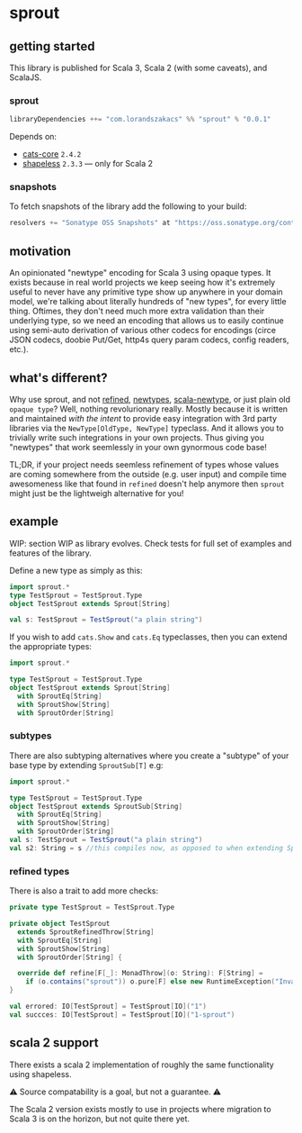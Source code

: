 # sprout

## getting started

This library is published for Scala 3, Scala 2 (with some caveats), and ScalaJS.

### sprout

```scala
libraryDependencies ++= "com.lorandszakacs" %% "sprout" % "0.0.1"
```

Depends on:

- [cats-core](https://github.com/typelevel/cats) `2.4.2`
- [shapeless](https://github.com/milessabin/shapeless/) `2.3.3` — only for Scala 2

### snapshots

To fetch snapshots of the library add the following to your build:

```scala
resolvers += "Sonatype OSS Snapshots" at "https://oss.sonatype.org/content/repositories/snapshots"
```

## motivation

An opinionated "newtype" encoding for Scala 3 using opaque types. It exists because in real world projects we keep
seeing how it's extremely useful to never have any primitive type show up anywhere in your domain model, we're talking
about literally hundreds of "new types", for every little thing. Oftimes, they don't need much more extra validation
than their underlying type, so we need an encoding that allows us to easily continue using semi-auto derivation of
various other codecs for encodings (circe JSON codecs, doobie Put/Get, http4s query param codecs, config readers, etc.).

## what's different?

Why use sprout, and not [refined](https://github.com/fthomas/refined), [newtypes](https://github.com/gvolpe/newtypes), [scala-newtype](https://github.com/estatico/scala-newtype), or just plain old `opaque type`? Well, nothing revolurionary really. Mostly because it is written and maintained _with the intent_ to provide easy integration with 3rd party libraries via the `NewType[OldType, NewType]` typeclass. And it allows you to trivially write such integrations in your own projects. Thus giving you "newtypes" that work seemlessly in your own gynormous code base!

TL;DR, if your project needs seemless refinement of types whose values are coming somewhere from the outside (e.g. user input) and compile time
awesomeness like that found in `refined` doesn't help anymore then `sprout` might just be the lightweigh alternative for you!

## example

WIP: section WIP as library evolves. Check tests for full set of examples and features of the library.

Define a new type as simply as this:

```scala
import sprout.*
type TestSprout = TestSprout.Type
object TestSprout extends Sprout[String]

val s: TestSprout = TestSprout("a plain string")
```

If you wish to add `cats.Show` and `cats.Eq` typeclasses, then you can extend the appropriate types:

```scala
import sprout.*

type TestSprout = TestSprout.Type
object TestSprout extends Sprout[String]
  with SproutEq[String]
  with SproutShow[String]
  with SproutOrder[String]
```

### subtypes

There are also subtyping alternatives where you create a "subtype" of your base type by extending `SproutSub[T]` e.g:

```scala
import sprout.*

type TestSprout = TestSprout.Type
object TestSprout extends SproutSub[String]
  with SproutEq[String]
  with SproutShow[String]
  with SproutOrder[String]
val s: TestSprout = TestSprout("a plain string")
val s2: String = s //this compiles now, as opposed to when extending Sprout[String]
```

### refined types

There is also a trait to add more checks:

```scala
private type TestSprout = TestSprout.Type

private object TestSprout
  extends SproutRefinedThrow[String]
  with SproutEq[String]
  with SproutShow[String]
  with SproutOrder[String] {

  override def refine[F[_]: MonadThrow](o: String): F[String] =
    if (o.contains("sprout")) o.pure[F] else new RuntimeException("Invalid sprout string").raiseError[F, String]
}

val errored: IO[TestSprout] = TestSprout[IO]("1")
val succces: IO[TestSprout] = TestSprout[IO]("1-sprout")
```

## scala 2 support

There exists a scala 2 implementation of roughly the same functionality using shapeless.

:warning: Source compatability is a goal, but not a guarantee. :warning:

The Scala 2 version exists mostly to use in projects where migration to Scala 3 is on the horizon, but not quite there yet.
